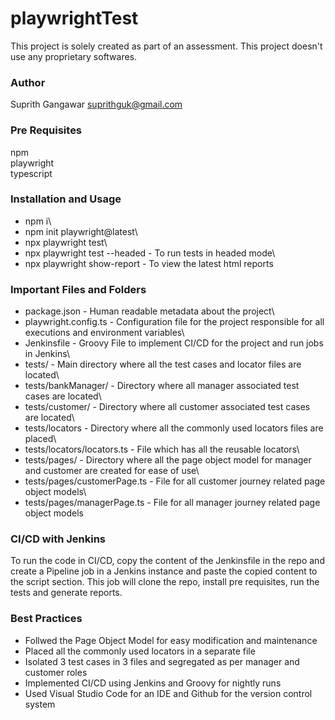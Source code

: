 # playwrightTest
This project is solely created as part of an assessment. This project doesn't use any proprietary softwares.

### Author
Suprith Gangawar <suprithguk@gmail.com>

### Pre Requisites
npm\
playwright\
typescript

### Installation and Usage
- npm i\
- npm init playwright@latest\
- npx playwright test\
- npx playwright test --headed - To run tests in headed mode\
- npx playwright show-report - To view the latest html reports

### Important Files and Folders
- package.json - Human readable metadata about the project\
- playwright.config.ts - Configuration file for the project responsible for all executions and environment variables\
- Jenkinsfile - Groovy File to implement CI/CD for the project and run jobs in Jenkins\
- tests/ - Main directory where all the test cases and locator files are located\
- tests/bankManager/ - Directory where all manager associated test cases are located\
- tests/customer/ - Directory where all customer associated test cases are located\
- tests/locators - Directory where all the commonly used locators files are placed\
- tests/locators/locators.ts - File which has all the reusable locators\
- tests/pages/ - Directory where all the page object model for manager and customer are created for ease of use\
- tests/pages/customerPage.ts - File for all customer journey related page object models\
- tests/pages/managerPage.ts - File for all manager journey related page object models

### CI/CD with Jenkins

To run the code in CI/CD, copy the content of the Jenkinsfile in the repo and create a Pipeline job in a Jenkins instance and paste the copied content to the script section. This job will clone the repo, install pre requisites, run the tests and generate reports. 

### Best Practices
- Follwed the Page Object Model for easy modification and maintenance
- Placed all the commonly used locators in a separate file
- Isolated 3 test cases in 3 files and segregated as per manager and customer roles
- Implemented CI/CD using Jenkins and Groovy for nightly runs
- Used Visual Studio Code for an IDE and Github for the version control system
